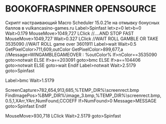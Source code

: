 # BOOKOFRASPINNER OPENSOURCE
Скрипт настраивающий Macro Scheduler 15.0.21e на отмывку бонусных баллов в vulkancasino-games.ru
Label>Spinfast
let>z=0
let>b=0
Wait>0.179
MouseMove>1049,727
LClick
//....AND STOP FAST
MouseMove>1049,727
Wait>0.327
LClick
//WAIT ROLL GAMBLE OR TAKE 3535090
//WAIT ROLL game over 3601911
Label>wait
Wait>0.5
GetPixelColor>711,609,outColor
GetPixelColor>899,677,a
//Message>WINGAMBLEGAMEOVER : %outColor%
If>nColor==3535090
  goto>notwait
ELSE If>a==203091
  goto>bmc
ELSE If>a==104406
  goto>notwait
ELSE
  goto>wait
Endif
Label>notwait
Wait>2.5179
goto>Spinfast

Label>bmc
Wait>1.5179

ScreenCapture>782,654,913,685,%TEMP_DIR%\screenrect.bmp
FindImagePos>%BMP_DIR%\image_3.bmp,%TEMP_DIR%\screenrect.bmp,0.5,1,XArr,YArr,NumFound,CCOEFF
If>NumFound>0
  Message>MESSAGE
  goto>Spinfast
Endif

MouseMove>930,718
LClick
Wait>2.5179
goto>Spinfast
